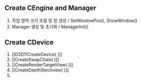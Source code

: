 ## Create CEngine and Manager
1. 작업 영역 크기 조절 및 창 생성 / SetWindowPos(), ShowWindow()
2. Manager 생성 및 초기화 / ManagerInit()

## Create CDevice
1. [[D3D11CreateDevice( )]]
2. [[CreateSwapChain( )]]
3. [[CreateRenderTargetView( )]]
4. [[CreateDepthStecilview( )]]
5. 